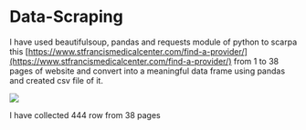 # Data-Scraping

I have used beautifulsoup, pandas and requests module of python to scarpa this [https://www.stfrancismedicalcenter.com/find-a-provider/](https://www.stfrancismedicalcenter.com/find-a-provider/) from 1 to 38 pages of website and convert into a meaningful data frame using pandas and created csv file of it.



![](image/README/1650035288715.png)


I have collected 444 row from 38 pages
